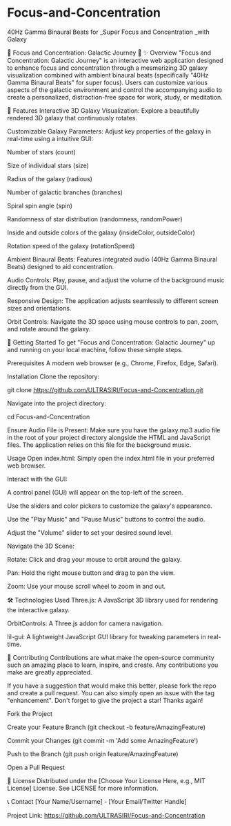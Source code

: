 # Focus-and-Concentration
40Hz Gamma Binaural Beats for _Super Focus and Concentration _with Galaxy

🧠 Focus and Concentration: Galactic Journey 🌌
✨ Overview
"Focus and Concentration: Galactic Journey" is an interactive web application designed to enhance focus and concentration through a mesmerizing 3D galaxy visualization combined with ambient binaural beats (specifically "40Hz Gamma Binaural Beats" for super focus). Users can customize various aspects of the galactic environment and control the accompanying audio to create a personalized, distraction-free space for work, study, or meditation.

🎯 Features
Interactive 3D Galaxy Visualization: Explore a beautifully rendered 3D galaxy that continuously rotates.

Customizable Galaxy Parameters: Adjust key properties of the galaxy in real-time using a intuitive GUI:

Number of stars (count)

Size of individual stars (size)

Radius of the galaxy (radious)

Number of galactic branches (branches)

Spiral spin angle (spin)

Randomness of star distribution (randomness, randomPower)

Inside and outside colors of the galaxy (insideColor, outsideColor)

Rotation speed of the galaxy (rotationSpeed)

Ambient Binaural Beats: Features integrated audio (40Hz Gamma Binaural Beats) designed to aid concentration.

Audio Controls: Play, pause, and adjust the volume of the background music directly from the GUI.

Responsive Design: The application adjusts seamlessly to different screen sizes and orientations.

Orbit Controls: Navigate the 3D space using mouse controls to pan, zoom, and rotate around the galaxy.

🚀 Getting Started
To get "Focus and Concentration: Galactic Journey" up and running on your local machine, follow these simple steps.

Prerequisites
A modern web browser (e.g., Chrome, Firefox, Edge, Safari).

Installation
Clone the repository:

git clone https://github.com/ULTRASIRI/Focus-and-Concentration.git

Navigate into the project directory:

cd Focus-and-Concentration

Ensure Audio File is Present: Make sure you have the galaxy.mp3 audio file in the root of your project directory alongside the HTML and JavaScript files. The application relies on this file for the background music.

Usage
Open index.html: Simply open the index.html file in your preferred web browser.

Interact with the GUI:

A control panel (GUI) will appear on the top-left of the screen.

Use the sliders and color pickers to customize the galaxy's appearance.

Use the "Play Music" and "Pause Music" buttons to control the audio.

Adjust the "Volume" slider to set your desired sound level.

Navigate the 3D Scene:

Rotate: Click and drag your mouse to orbit around the galaxy.

Pan: Hold the right mouse button and drag to pan the view.

Zoom: Use your mouse scroll wheel to zoom in and out.

🛠️ Technologies Used
Three.js: A JavaScript 3D library used for rendering the interactive galaxy.

OrbitControls: A Three.js addon for camera navigation.

lil-gui: A lightweight JavaScript GUI library for tweaking parameters in real-time.

🤝 Contributing
Contributions are what make the open-source community such an amazing place to learn, inspire, and create. Any contributions you make are greatly appreciated.

If you have a suggestion that would make this better, please fork the repo and create a pull request. You can also simply open an issue with the tag "enhancement". Don't forget to give the project a star! Thanks again!

Fork the Project

Create your Feature Branch (git checkout -b feature/AmazingFeature)

Commit your Changes (git commit -m 'Add some AmazingFeature')

Push to the Branch (git push origin feature/AmazingFeature)

Open a Pull Request

📄 License
Distributed under the [Choose Your License Here, e.g., MIT License] License. See LICENSE for more information.

📞 Contact
[Your Name/Username] - [Your Email/Twitter Handle]

Project Link: https://github.com/ULTRASIRI/Focus-and-Concentration
